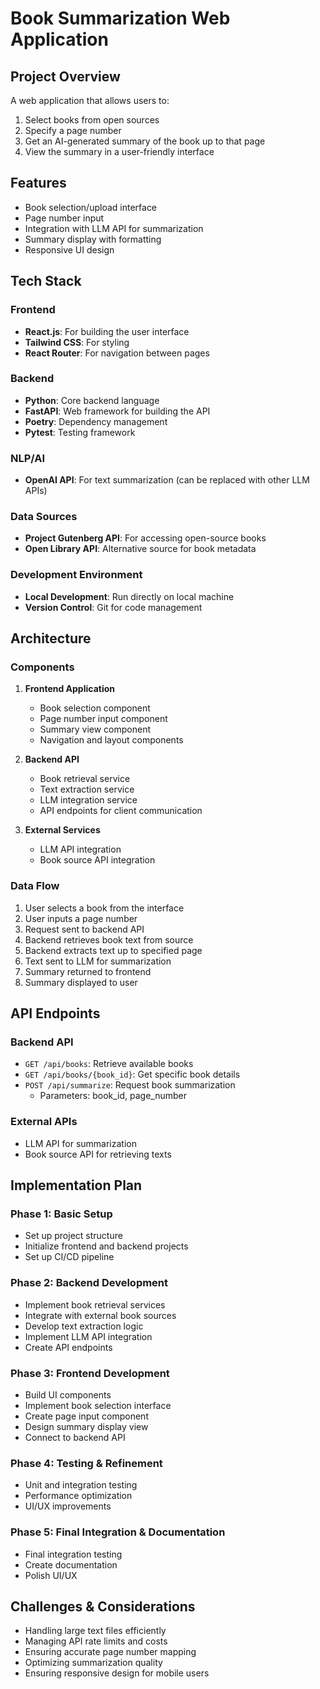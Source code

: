 # Book Summarization Web Application

## Project Overview
A web application that allows users to:
1. Select books from open sources
2. Specify a page number
3. Get an AI-generated summary of the book up to that page
4. View the summary in a user-friendly interface

## Features
- Book selection/upload interface
- Page number input
- Integration with LLM API for summarization
- Summary display with formatting
- Responsive UI design

## Tech Stack

### Frontend
- **React.js**: For building the user interface
- **Tailwind CSS**: For styling
- **React Router**: For navigation between pages

### Backend
- **Python**: Core backend language
- **FastAPI**: Web framework for building the API
- **Poetry**: Dependency management
- **Pytest**: Testing framework

### NLP/AI
- **OpenAI API**: For text summarization (can be replaced with other LLM APIs)

### Data Sources
- **Project Gutenberg API**: For accessing open-source books
- **Open Library API**: Alternative source for book metadata

### Development Environment
- **Local Development**: Run directly on local machine
- **Version Control**: Git for code management

## Architecture

### Components
1. **Frontend Application**
   - Book selection component
   - Page number input component
   - Summary view component
   - Navigation and layout components

2. **Backend API**
   - Book retrieval service
   - Text extraction service
   - LLM integration service
   - API endpoints for client communication

3. **External Services**
   - LLM API integration
   - Book source API integration

### Data Flow
1. User selects a book from the interface
2. User inputs a page number
3. Request sent to backend API
4. Backend retrieves book text from source
5. Backend extracts text up to specified page
6. Text sent to LLM for summarization
7. Summary returned to frontend
8. Summary displayed to user

## API Endpoints

### Backend API
- `GET /api/books`: Retrieve available books
- `GET /api/books/{book_id}`: Get specific book details
- `POST /api/summarize`: Request book summarization
  - Parameters: book_id, page_number

### External APIs
- LLM API for summarization
- Book source API for retrieving texts

## Implementation Plan

### Phase 1: Basic Setup
- Set up project structure
- Initialize frontend and backend projects
- Set up CI/CD pipeline

### Phase 2: Backend Development
- Implement book retrieval services
- Integrate with external book sources
- Develop text extraction logic
- Implement LLM API integration
- Create API endpoints

### Phase 3: Frontend Development
- Build UI components
- Implement book selection interface
- Create page input component
- Design summary display view
- Connect to backend API

### Phase 4: Testing & Refinement
- Unit and integration testing
- Performance optimization
- UI/UX improvements

### Phase 5: Final Integration & Documentation
- Final integration testing
- Create documentation
- Polish UI/UX

## Challenges & Considerations
- Handling large text files efficiently
- Managing API rate limits and costs
- Ensuring accurate page number mapping
- Optimizing summarization quality
- Ensuring responsive design for mobile users
